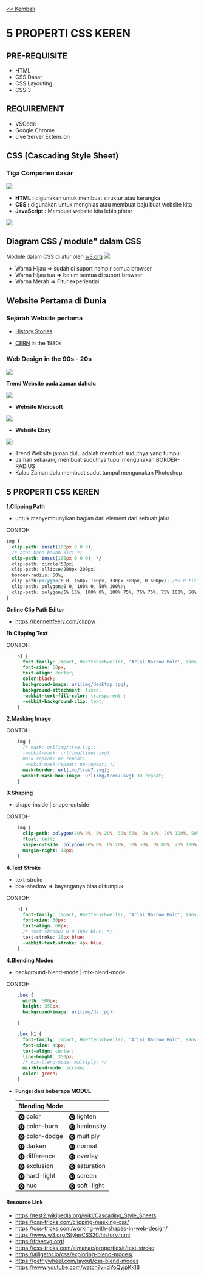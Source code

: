 [<< Kembali](../README.md)

# **5 PROPERTI CSS KEREN**

## PRE-REQUISITE

- HTML
- CSS Dasar
- CSS Layouting
- CSS 3

## REQUIREMENT

- VSCode
- Google Chrome
- Live Server Extension

## **CSS (Cascading Style Sheet)**

### Tiga Componen dasar

<img src='img/123.PNG'/>

- **HTML :** digunakan untuk membuat struktur atau kerangka
- **CSS :** digunakan untuk menghias atau membuat baju buat website kita
- **JavaScript :** Membuat website kita lebih pintar

<img src='img/111.PNG'/>

## **Diagram CSS / module" dalam CSS**

Module dalam CSS di atur oleh [w3.org](https://www.w3.org/Style/CSS/Overview.en.html)
<img src='img/css1.PNG'/>

- Warna Hijau => sudah di suport hampir semua browser
- Warna Hijau tua => belum semua di suport browser
- Warna Merah => Fitur experiential

## **Website Pertama di Dunia**

### **Sejarah Website pertama**

- [History Stories](https://www.history.com/news/the-worlds-first-web-site#:~:text=On%20August%206%2C%201991%2C%20without,particle%20physics%20lab%20in%20Switzerland.)

- [CERN](http://info.cern.ch/) in the 1980s

### **Web Design in the 90s - 20s**

<img src='img/90.jpeg'/>

**Trend Website pada zaman dahulu**

<img src='img/tr1.PNG'/>

- **Website Microsoft**

<img src='img/ms90.jpg'/>

- **Website Ebay**

<img src='img/ebay90.PNG'/>

- Trend Website jaman dulu adalah membuat sudutnya yang tumpul
- Jaman sekarang membuat sudutnya tupul mengunakan BORDER-RADIUS
- Kalau Zaman dulu membuat sudut tumpul mengunakan Photoshop

## **5 PROPERTI CSS KEREN**

**1.Clipping Path**

- untuk menyembunyikan bagian dari element dari sebuah jalur

CONTOH

```css
img {
  clip-path: inset(100px 0 0 0);
  /* atas kana bawah kiri */
  clip-path: inset(100px 0 0 0); */
  clip-path: circle(50px)
  clip-path: ellipse(200px 200px)
  border-radius: 50%;
  clip-path:polygon(0 0, 150px 150px, 330px 300px, 0 600px); /*0 0 titik pertama ada di ujung kiri atas*/
  clip-path: polygon(0 0, 100% 0, 50% 100%);
  clip-path: polygon(5% 15%, 100% 0%, 100% 75%, 75% 75%, 75% 100%, 50% 75%, 0% 75%);
}
```

**Online Clip Path Editor**

- https://bennettfeely.com/clippy/

**1b.Clipping Text**

CONTOH

```CSS
    h1 {
      font-family: Impact, Haettenschweiler, 'Arial Narrow Bold', sans-serif;
      font-size: 60px;
      text-align: center;
      color:black;
      background-image: url(img/desktop.jpg);
      background-attachment: fixed;
      -webkit-text-fill-color: transparent ;
      -webkit-background-clip: text;
    }
```


**2.Masking Image**

CONTOH

```CSS
    img {
      /* mask: url(img/tree.svg);
      -webkit-mask: url(img/tikes.svg);
      mask-repeat: no-repeat;
      -webkit-mask-repeat: no-repeat; */
      mask-border: url(img/tree7.svg);
     -webkit-mask-box-image: url(img/tree7.svg) 30 repeat;
    }
```

**3.Shaping**

- shape-inside | shape-outside

CONTOH

```CSS
    img {
      clip-path: polygon(20% 0%, 0% 20%, 30% 50%, 0% 80%, 20% 100%, 50% 70%, 80% 100%, 100% 80%, 70% 50%, 100% 20%, 80% 0%, 50% 30%);
      float: left;
      shape-outside: polygon(20% 0%, 0% 20%, 30% 50%, 0% 80%, 20% 100%, 50% 70%, 80% 100%, 100% 80%, 70% 50%, 100% 20%, 80% 0%, 50% 30%);
      margin-right: 10px;
    }
```

**4.Text Stroke**

- text-stroke
- box-shadow => bayanganya bisa di tumpuk

CONTOH

```CSS
    h1 {
      font-family: Impact, Haettenschweiler, 'Arial Narrow Bold', sans-serif;
      font-size: 60px;
      text-align: 60px;
      /* text-shadow: 0 0 10px blue; */
      text-stroke: 10px blue;
      -webkit-text-stroke: 4px blue;
    }
```

**4.Blending Modes**

- background-blend-mode | mix-blend-mode

CONTOH
```CSS
    .box {
      width: 600px;
      height: 350px;
      background-image: url(img/ds.jpg);

    }

    .box h1 {
      font-family: Impact, Haettenschweiler, 'Arial Narrow Bold', sans-serif;
      font-size: 40px;
      text-align: center;
      line-height: 350px;
      /* mix-blend-mode: multiply; */
      mix-blend-mode: screen;
      color: green;
    }
```
- **Fungsi dari beberapa MODUL**

    |Blending Mode| |
    |-------------|-|
    | 🅞 color| 🅞 lighten|
    | 🅞 color-burn| 🅞 luminosity|
    | 🅞 color-dodge| 🅞 multiply|
    | 🅞 darken| 🅞 normal|
    | 🅞 difference| 🅞 overlay|
    | 🅞 exclusion| 🅞 saturation|
    | 🅞 hard-light| 🅞 screen|
    | 🅞 hue| 🅞 soft-light|






#### Resource Link
- https://test2.wikipedia.org/wiki/Cascading_Style_Sheets
- https://css-tricks.com/clipping-masking-css/
- https://css-tricks.com/working-with-shapes-in-web-design/
- https://www.w3.org/Style/CSS20/history.html
- https://freesvg.org/
- https://css-tricks.com/almanac/properties/t/text-stroke
- https://alligator.io/css/exploring-blend-modes/
- https://getflywheel.com/layout/css-blend-modes
- https://www.youtube.com/watch?v=dYoQyjpKk18
